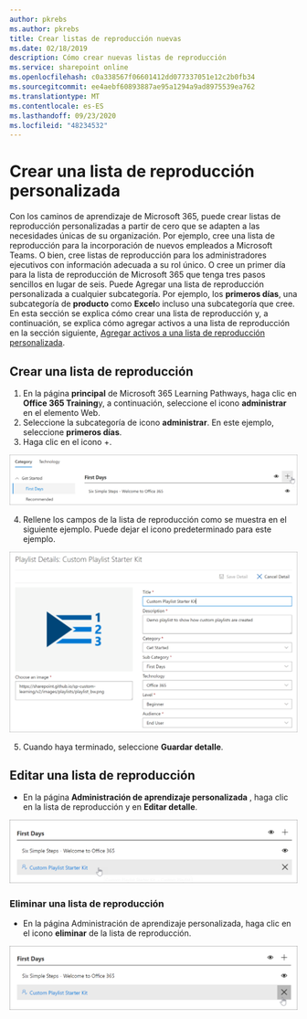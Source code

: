 ```yaml
---
author: pkrebs
ms.author: pkrebs
title: Crear listas de reproducción nuevas
ms.date: 02/18/2019
description: Cómo crear nuevas listas de reproducción
ms.service: sharepoint online
ms.openlocfilehash: c0a338567f06601412dd077337051e12c2b0fb34
ms.sourcegitcommit: ee4aebf60893887ae95a1294a9ad8975539ea762
ms.translationtype: MT
ms.contentlocale: es-ES
ms.lasthandoff: 09/23/2020
ms.locfileid: "48234532"
---
```

# <a name="create-a-custom-playlist"></a>Crear una lista de reproducción personalizada

Con los caminos de aprendizaje de Microsoft 365, puede crear listas de reproducción personalizadas a partir de cero que se adapten a las necesidades únicas de su organización. Por ejemplo, cree una lista de reproducción para la incorporación de nuevos empleados a Microsoft Teams. O bien, cree listas de reproducción para los administradores ejecutivos con información adecuada a su rol único. O cree un primer día para la lista de reproducción de Microsoft 365 que tenga tres pasos sencillos en lugar de seis. Puede Agregar una lista de reproducción personalizada a cualquier subcategoría. Por ejemplo, los **primeros días**, una subcategoría de **producto** como **Excel**o incluso una subcategoría que cree. En esta sección se explica cómo crear una lista de reproducción y, a continuación, se explica cómo agregar activos a una lista de reproducción en la sección siguiente, [Agregar activos a una lista de reproducción personalizada](custom_addassets.md).

## <a name="create-a-playlist"></a>Crear una lista de reproducción 

1. En la página **principal** de Microsoft 365 Learning Pathways, haga clic en **Office 365 Training**y, a continuación, seleccione el icono **administrar** en el elemento Web. 
2. Seleccione la subcategoría de icono **administrar**. En este ejemplo, seleccione **primeros días**.  
3. Haga clic en el icono +.  

![cg-newplaylistbtn.png](media/cg-newplaylistbtn.png)

4.  Rellene los campos de la lista de reproducción como se muestra en el siguiente ejemplo. Puede dejar el icono predeterminado para este ejemplo. 

![cg-newplaylistdetails.png](media/cg-newplaylistdetails.png)

5.  Cuando haya terminado, seleccione **Guardar detalle**. 

## <a name="edit-a-playlist"></a>Editar una lista de reproducción

- En la página **Administración de aprendizaje personalizada** , haga clic en la lista de reproducción y en **Editar detalle**.  

![cg-editplaylist.png](media/cg-editplaylist.png)

### <a name="delete-a-playlist"></a>Eliminar una lista de reproducción

- En la página Administración de aprendizaje personalizada, haga clic en el icono **eliminar** de la lista de reproducción.  

![cg-deleteplaylist.png](media/cg-deleteplaylist.png)